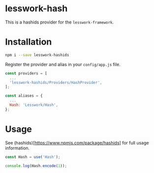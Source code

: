 # lesswork-hash
This is a hashids provider for the `lesswork-framework`.

# Installation
```bash 
npm i --save lesswork-hashids
```

Register the provider and alias in your `config/app.js` file.

```js
const providers = [
  ...
  'lesswork-hashids/Providers/HashProvider',
];

const aliases = {
  ...
  Hash: 'Lesswork/Hash',
};
```

# Usage
See (hashids)[https://www.npmjs.com/package/hashids] for full usage information.

```js
const Hash = use('Hash');

console.log(Hash.encode(1));
```